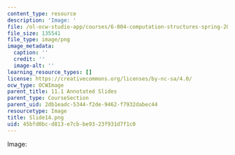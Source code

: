 ```yaml
---
content_type: resource
description: 'Image: '
file: /ol-ocw-studio-app/courses/6-004-computation-structures-spring-2017/45bfd0bcd813e7cbbe9323f931d7f1c0_Slide14.png
file_size: 135541
file_type: image/png
image_metadata:
  caption: ''
  credit: ''
  image-alt: ''
learning_resource_types: []
license: https://creativecommons.org/licenses/by-nc-sa/4.0/
ocw_type: OCWImage
parent_title: 11.1 Annotated Slides
parent_type: CourseSection
parent_uid: 2db1eadc-5344-f2de-9462-f7932dabec44
resourcetype: Image
title: Slide14.png
uid: 45bfd0bc-d813-e7cb-be93-23f931d7f1c0
---
```

Image: 